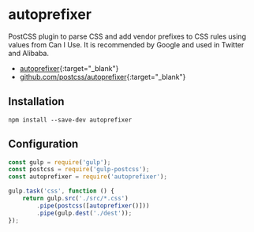 # autoprefixer

PostCSS plugin to parse CSS and add vendor prefixes to CSS rules using values from Can I Use. It is recommended by Google and used in Twitter and Alibaba.

- [autoprefixer](https://www.npmjs.com/package/autoprefixer){:target="_blank"}
- [github.com/postcss/autoprefixer](https://github.com/postcss/autoprefixer){:target="_blank"}

## Installation

```shell
npm install --save-dev autoprefixer
```

## Configuration

```javascript
const gulp = require('gulp');
const postcss = require('gulp-postcss');
const autoprefixer = require('autoprefixer');

gulp.task('css', function () {
    return gulp.src('./src/*.css')
        .pipe(postcss([autoprefixer()]))
        .pipe(gulp.dest('./dest'));
});
```
